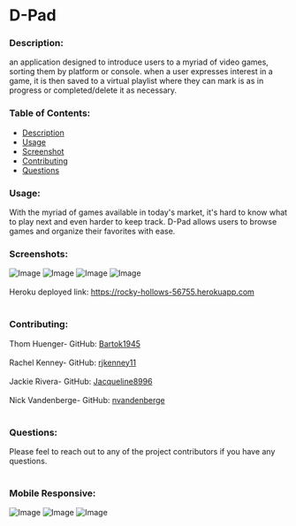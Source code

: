 # D-Pad
  
### Description: 
an application designed to introduce users to a myriad of video games, sorting them by platform or console. when a user expresses interest in a game, it is then saved to a virtual playlist where they can mark is as in progress or completed/delete it as necessary.

### Table of Contents:
  - [Description](#description)
  - [Usage](#usage)
  - [Screenshot](#screenshot)
  - [Contributing](#contributing)
  - [Questions](#questions)

### Usage:
With the myriad of games available in today's market, it's hard to know what to play next and even harder to keep track. D-Pad allows users to browse games and organize their favorites with ease.

### Screenshots:
![Image](https://user-images.githubusercontent.com/74163812/117587803-ac563280-b0ed-11eb-84b1-3c345c637cd8.png)
![Image](https://user-images.githubusercontent.com/74163812/117587941-79f90500-b0ee-11eb-8332-67ce97aeb528.png)
![Image](https://user-images.githubusercontent.com/74163812/117587952-8715f400-b0ee-11eb-8430-16ca6262fe5a.png)
![Image](https://user-images.githubusercontent.com/74163812/117587958-92691f80-b0ee-11eb-8525-e871be90f22d.png)
<br />
<br />
Heroku deployed link: https://rocky-hollows-56755.herokuapp.com <br /><br />

### Contributing:
Thom Huenger- GitHub: [Bartok1945](http://github.com/Bartok1945)<br /><br />
Rachel Kenney- GitHub: [rjkenney11](http://github.com/rjkenney11)<br /><br />
Jackie Rivera- GitHub: [Jacqueline8996](http://github.com/Jacquelin8996)<br /><br />
Nick Vandenberge- GitHub: [nvandenberge](http://github.com/nvandenberge)<br /><br />

### Questions:
Please feel to reach out to any of the project contributors if you have any questions.<br />
<br />

### Mobile Responsive:
![Image](https://user-images.githubusercontent.com/74163812/117834080-df5f0a00-b244-11eb-80da-648a2d04d578.png)
![Image](https://user-images.githubusercontent.com/74163812/117834201-f6056100-b244-11eb-95f0-5b3e3b0bf4f5.png)
![Image](https://user-images.githubusercontent.com/74163812/117834344-12090280-b245-11eb-84b4-ef970a0b676d.png)

